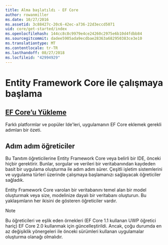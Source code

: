 ```yaml
---
title: Alma başlatıldı - EF Core
author: rowanmiller
ms.date: 10/27/2016
ms.assetid: 3c88427c-20c6-42ec-a736-22d3eccd5071
uid: core/get-started/index
ms.openlocfilehash: 144cc8c8c9979e4ce24260c2975e6b10d4fdbb84
ms.sourcegitcommit: dadee5905ada9ecdbae28363a682950383ce3e10
ms.translationtype: MT
ms.contentlocale: tr-TR
ms.lasthandoff: 08/27/2018
ms.locfileid: "42994929"
---
```

# <a name="getting-started-with-entity-framework-core"></a>Entity Framework Core ile çalışmaya başlama

## <a name="installing-ef-coreinstallindexmd"></a>[EF Core’u Yükleme](install/index.md)

Farklı platformlar ve popüler Ide'leri, uygulamanın EF Core eklemek gerekli adımları bir özeti.

## <a name="step-by-step-tutorials"></a>Adım adım öğreticiler

Bu Tanıtım öğreticilerine Entity Framework Core veya belirli bir IDE, önceki hiçbir gerektirir. Bunlar, sorgular ve verileri bir veritabanından kaydeden basit bir uygulama oluşturma ile adım adım sürer. Çeşitli işletim sistemlerini ve uygulama türleri üzerinde çalışmaya başlamanızı sağlayacak öğreticiler sağladık.

Entity Framework Core varolan bir veritabanını temel alan bir model oluşturmak veya size, modelinize dayalı bir veritabanı oluşturun. Bu yaklaşımların her ikisini de gösteren öğreticiler vardır.

> [!NOTE]  
> Bu öğreticileri ve eşlik eden örnekleri (EF Core 1.1 kullanan UWP öğretici hariç) EF Core 2.0 kullanmak için güncelleştirildi. Ancak, çoğu durumda en az değişiklik yönergeleri ile önceki sürümleri kullanan uygulamalar oluşturma olanağı olmalıdır. 
